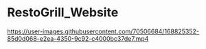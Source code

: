 # RestoGrill_Website


https://user-images.githubusercontent.com/70506684/168825352-85d0d068-e2ea-4350-9c92-c4000bc37de7.mp4

